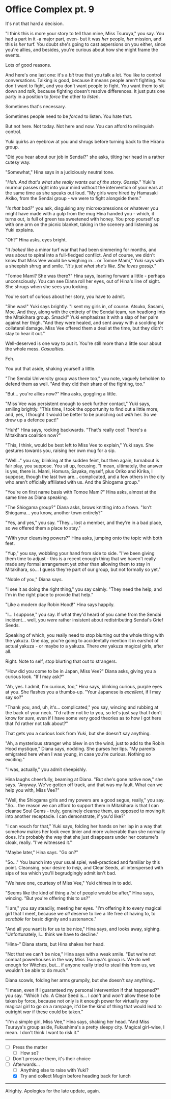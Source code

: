 # Office Complex pt. 9

It's not that hard a decision.

"I think this is more your story to tell than mine, Miss Tsuruya," you say. You had a part in it -a major part, even- but it was *her* people, *her* mission, and this is *her* turf. You doubt she's going to cast aspersions on you either, since you're allies, and besides, you're curious about how she might frame the events.

Lots of good reasons.

And here's one last one: it's a *bit* true that you talk a lot. You like to control conversations. Talking is good, because it means people aren't fighting. You don't want to fight, and you don't want people to fight. You want them to sit down and *talk*, because fighting doesn't resolve differences. It just puts one party in a position to *force* the other to *listen*.

Sometimes that's necessary.

Sometimes people need to be *forced* to listen. You hate that.

But not here. Not today. Not here and now. You can afford to relinquish control.

Yuki quirks an eyebrow at you and shrugs before turning back to the Hirano group.

"Did you hear about our job in Sendai?" she asks, tilting her head in a rather cutesy way.

"Somewhat," Hina says in a judiciously neutral tone.

"*Hah. And that's what she really wants out of the story. Gossip.*" Yuki's murmur passes right into your mind without the intervention of your ears at the same time as she speaks out loud. "My girls were hired by Hamasaki Akiko, from the Sendai group - we were to fight alongside them."

"*Is that bad?*" you ask, disguising any microexpressions or whatever you might have made with a gulp from the mug Hina handed you - which, it turns out, is full of green tea sweetened with honey. You prop yourself up with one arm on the picnic blanket, taking in the scenery and listening as Yuki explains.

"Oh?" Hina asks, eyes bright.

"It *looked* like a minor turf war that had been simmering for months, and was about to spiral into a full-fledged conflict. And of course, we didn't know that Miss Vee would be weighing in... or Tomoe Mami," Yuki says with a sheepish shrug and smile. "*It's just what she's like. She loves gossip.*"

"Tomoe Mami? She was there?" Hina says, leaning forward a little - perhaps unconsciously. You can see Diana roll her eyes, out of Hina's line of sight. She shrugs when she sees you looking.

You're sort of curious about her story, you have to admit.

"She was!" Yuki says brightly. "I sent my girls in, of course. Atsuko, Sasami, Moe. And they, along with the entirety of the Sendai team, ran headlong into the Mitakihara group. Smack!" Yuki emphasizes it with a slap of her palm against her thigh. "And they were healed, and sent away with a scolding for collateral damage. Miss Vee offered them a deal at the time, but they didn't stay to hear it out."

Well-deserved is one way to put it. You're still more than a little sour about the whole mess. *Casualties*.

Feh.

You put that aside, shaking yourself a little.

"The Sendai University group was there too," you note, vaguely beholden to defend them as well. "And they did their share of the fighting, too."

"But... you're allies now?" Hina asks, goggling a little.

"Miss Vee was persistent enough to seek further contact," Yuki says, smiling brightly. "This time, I took the opportunity to find out a little more, and, yes, I thought it would be better to be punching out *with* her. So we drew up a defence pact!"

"Huh!" Hina says, rocking backwards. "That's really cool! There's a Mitakihara coalition now?"

"This, I think, would be best left to Miss Vee to explain," Yuki says. She gestures towards you, raising her own mug for a sip.

"Well..." you say, blinking at the sudden feint, but then again, turnabout is fair play, you suppose. You sit up, focusing. "I mean, ultimately, the answer is yes, there is. Mami, Homura, Sayaka, myself, plus Oriko and Kirika, I suppose, though the last two are... complicated, and a few others in the city who aren't officially affiliated with us. And the Shiogama group."

"You're on first name basis with Tomoe Mami?" Hina asks, almost at the same time as Diana speaking.

"The Shiogama group?" Diana asks, brows knitting into a frown. "Isn't Shiogama... you know, another town entirely?"

"Yes, and yes," you say. "They... lost a member, and they're in a bad place, so we offered them a place to stay."

"With your cleansing powers?" Hina asks, jumping onto the topic with both feet.

"Yup," you say, wobbling your hand from side to side. "I've been giving them time to adjust - this is a recent enough thing that we haven't really made any formal arrangement yet other than allowing them to stay in Mitakihara, so... I guess they're part of our group, but not formally so yet."

"Noble of you," Diana says.

"I see it as doing the right thing," you say calmly. "They need the help, and I'm in the right place to provide that help."

"Like a modern day Robin Hood!" Hina says happily.

"I... I suppose," you say. If what they'd heard of you came from the Sendai incident... well, you *were* rather insistent about redistributing Sendai's Grief Seeds.

Speaking of which, you really need to stop blurting out the whole thing with the yakuza. One day, you're going to accidentally mention it in earshot of actual yakuza - or maybe *to* a yakuza. There *are* yakuza magical girls, after all.

Right. Note to self, stop blurting that out to strangers.

"How did you come to be in Japan, Miss Vee?" Diana asks, giving you a curious look. "If I may ask?"

"Ah, yes. I admit, I'm curious, too," Hina says, blinking curious, purple eyes at you. She flashes you a thumbs-up. "Your Japanese is *excellent*, if I may say so?"

"Thank you, and, uh, it's... complicated," you say, wincing and rubbing at the back of your neck. "I'd rather not lie to you, so let's just say that I don't know for *sure*, even if I have some very good theories as to how I got here that I'd rather not talk about?"

That gets you a curious look from Yuki, but she doesn't say anything.

"Ah, a mysterious stranger who blew in on the wind, just to add to the Robin Hood mystique," Diana says, nodding. She purses her lips. "My parents emigrated here when I was young, in case you're curious. Nothing so exciting."

"I was, actually," you admit sheepishly.

Hina laughs cheerfully, beaming at Diana. "But she's gone native now," she says. "Anyway. We've gotten off track, and that was my fault. What can we help you with, Miss Vee?"

"Well, the Shiogama girls and my powers are a good segue, really," you say. "So... the reason we can afford to support them in Mitakihara is that I can cleanse Soul Gems - truly, genuinely cleanse them, as opposed to moving it into another receptacle. I can demonstrate, if you'd like?"

"I can vouch for that," Yuki says, folding her hands on her lap in a way that somehow makes her look even tinier and more vulnerable than she normally does. It's probably the way that she just disappears under her costume's cloak, really. "I've witnessed it."

"Maybe later," Hina says. "Go on?"

"So..." You launch into your usual spiel, well-practiced and familiar by this point. Cleansing, your desire to *help*, and Clear Seeds, all interspersed with sips of tea which you'll begrudgingly admit isn't bad.

"We have one, courtesy of Miss Vee," Yuki chimes in to add.

"Seems like the kind of thing a *lot* of people would be after," Hina says, wincing. "But you're offering this to us?"

"I am," you say steadily, meeting her eyes. "I'm offering it to every magical girl that I meet, because we *all* deserve to live a life free of having to, to *scrabble* for basic dignity and sustenance."

"And all you want is for us to be nice," Hina says, and looks away, sighing. "Unfortunately, I... think we have to decline."

"Hina-" Diana starts, but Hina shakes her head.

"Not that we can't be nice," Hina says with a weak smile. "But we're not combat powerhouses in the way Miss Tsuruya's group is. We do well enough for Witches, but... if anyone really tried to steal this from us, we wouldn't be able to do much."

Diana scowls, folding her arms grumpily, but she doesn't say anything..

"I mean, even if I guaranteed my personal intervention if that happened?" you say. "Which I *do*. A Clear Seed is... I *can't* and *won't* allow these to be taken by force, because not only is it enough power for virtually *any* magical girl to go on a rampage, it'd be the kind of thing that would lead to outright *war* if these could be taken."

"I'm a simple girl, Miss Vee," Hina says, shaking her head. "And Miss Tsuruya's group aside, Fukushima's a pretty sleepy city. Magical girl-wise, I mean. I don't think I want to risk it."

---

- [ ] Press the matter
  - [ ] How so?
- [ ] Don't pressure them, it's their choice
- [ ] Afterwards...
  - [ ] Anything else to raise with Yuki?
  - [x] Try and collect Mugin before heading back for lunch

---

Alrighty. Apologies for the late update, again.

